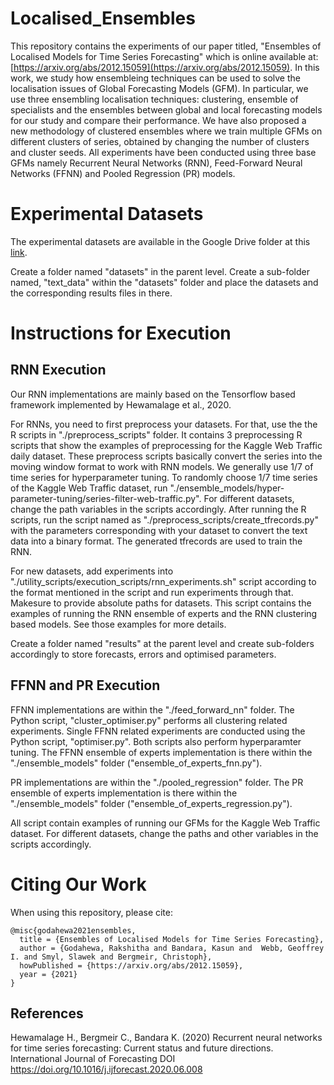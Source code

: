 # Localised_Ensembles

This repository contains the experiments of our paper titled, "Ensembles of Localised Models for Time Series Forecasting" which is online available at: [https://arxiv.org/abs/2012.15059](https://arxiv.org/abs/2012.15059).
In this work, we study how ensembleing techniques can be used to solve the localisation issues of Global Forecasting Models (GFM). In particular, we use three ensembling localisation techniques: clustering, ensemble of specialists and the ensembles between global and local forecasting models for our study and compare their performance. 
We have also proposed a new methodology of clustered ensembles where we train multiple GFMs on different clusters of series, obtained by changing the number of clusters and cluster seeds.
All experiments have been conducted using three base GFMs namely Recurrent Neural Networks (RNN), Feed-Forward Neural Networks (FFNN) and Pooled Regression (PR) models.

# Experimental Datasets
The experimental datasets are available in the Google Drive folder at this [link](https://drive.google.com/drive/folders/16xqLEFyLn_gJcXrIp1LWyAD_KvJjB5Hn?usp=sharing). 

Create a folder named "datasets" in the parent level. Create a sub-folder named, "text_data" within the "datasets" folder and place the datasets and the corresponding results files in there.

# Instructions for Execution
## RNN Execution
Our RNN implementations are mainly based on the Tensorflow based framework implemented by Hewamalage et al., 2020.

For RNNs, you need to first preprocess your datasets. For that, use the the R scripts in "./preprocess_scripts" folder. It contains 3 preprocessing R scripts that show the examples of preprocessing for the Kaggle Web Traffic daily dataset. These preprocess scripts basically convert the series into the moving window format to work with RNN models. We generally use 1/7 of time series for hyperparameter tuning. To randomly choose 1/7 time series of the Kaggle Web Traffic dataset, run "./ensemble_models/hyper-parameter-tuning/series-filter-web-traffic.py". For different datasets, change the path variables in the scripts accordingly. After running the R scripts, run the script named as "./preprocess_scripts/create_tfrecords.py" with the parameters corresponding with your dataset to convert the text data into a binary format. The generated tfrecords are used to train the RNN.

For new datasets, add experiments into "./utility_scripts/execution_scripts/rnn_experiments.sh" script according to the format mentioned in the script and run experiments through that. Makesure to provide absolute paths for datasets. This script contains the examples of running the RNN ensemble of experts and the RNN clustering based models. See those examples for more details.

Create a folder named "results" at the parent level and create sub-folders accordingly to store forecasts, errors and optimised parameters.

## FFNN and PR Execution
FFNN implementations are within the "./feed_forward_nn" folder. The Python script, "cluster_optimiser.py" performs all clustering related experiments. Single FFNN related experiments are conducted using the Python script, "optimiser.py". Both scripts also perform hyperparamter tuning. The FFNN ensemble of experts implementation is there within the "./ensemble_models" folder ("ensemble_of_experts_fnn.py").

PR implementations are within the "./pooled_regression" folder. The PR ensemble of experts implementation is there within the "./ensemble_models" folder ("ensemble_of_experts_regression.py").

All script contain examples of running our GFMs for the Kaggle Web Traffic dataset. For different datasets, change the paths and other variables in the scripts accordingly.

# Citing Our Work
When using this repository, please cite:

```{r} 
@misc{godahewa2021ensembles,
  title = {Ensembles of Localised Models for Time Series Forecasting},
  author = {Godahewa, Rakshitha and Bandara, Kasun and  Webb, Geoffrey I. and Smyl, Slawek and Bergmeir, Christoph},
  howPublished = {https://arxiv.org/abs/2012.15059},
  year = {2021}
}
```

## References
Hewamalage H., Bergmeir C., Bandara K. (2020) Recurrent neural networks for time series forecasting: Current status and future directions. International Journal of Forecasting DOI https://doi.org/10.1016/j.ijforecast.2020.06.008
